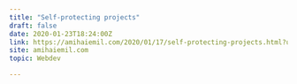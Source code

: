 ```yaml
---
title: "Self-protecting projects"
draft: false
date: 2020-01-23T18:24:00Z
link: https://amihaiemil.com/2020/01/17/self-protecting-projects.html?utm_medium=RSS&utm_source=hune
site: amihaiemil.com
topic: Webdev  

---
```

